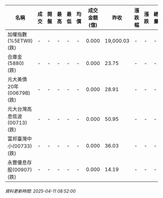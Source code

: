 | 名稱 | 成交 | 開盤 | 最高 | 最低 | 均價 | 成交金額(億) | 昨收 | 漲跌幅 | 漲跌 | 總量 | 昨量 | 振幅 |
| -------- | -------- | -------- | -------- |-------- | -------- | -------- |-------- |-------- |-------- | -------- | -------- |-------- |
|加權指數(%5ETWII) (跌)|-|-|-|-|-|0.000|19,000.03|-|-|-|-|0.00%|
|合庫金(5880) (跌)|-|-|-|-|-|0.000|23.75|-|-|-|-|0.00%|
|元大美債20年(00679B) (跌)|-|-|-|-|-|0.000|28.91|-|-|-|-|0.00%|
|元大台灣高息低波(00713) (跌)|-|-|-|-|-|0.000|50.95|-|-|-|-|0.00%|
|富邦臺灣中小(00733) (跌)|-|-|-|-|-|0.000|36.03|-|-|-|-|0.00%|
|永豐優息存股(00907) (跌)|-|-|-|-|-|0.000|14.19|-|-|-|-|0.00%|
###### 資料更新時間: 2025-04-11 08:52:00